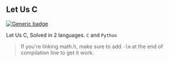 Let Us C
---
[![Generic badge](https://img.shields.io/badge/Pull%20Requests-Welcome-GREEN.svg)](http://yashkumarverma.github.io) 


Let Us C, Solved in 2 languages. `C` and `Python`


> If you're linking math.h, make sure to add `-lm` at the end of compilation line to get it work.